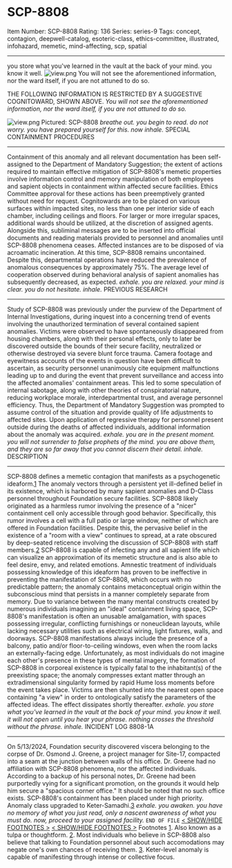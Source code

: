 # SCP-8808
Item Number: SCP-8808
Rating: 136
Series: series-9
Tags: concept, contagion, deepwell-catalog, esoteric-class, ethics-committee, illustrated, infohazard, memetic, mind-affecting, scp, spatial

---

you store what you've learned in the vault at the back of your mind. you know it well.
![view.png](https://scp-wiki.wdfiles.com/local--files/scp-8808/view.png)
You will not see the aforementioned information, nor the ward itself, if you are not attuned to do so.
  

THE FOLLOWING INFORMATION IS RESTRICTED BY A SUGGESTIVE COGNITOWARD, SHOWN ABOVE.
_You will not see the aforementioned information, nor the ward itself, if you are not attuned to do so._
  
  
  
  

![view.png](https://scp-wiki.wdfiles.com/local--files/scp-8808/view.png)
Pictured: SCP-8808
_breathe out. you begin to read. do not worry. you have prepared yourself for this. now inhale._
SPECIAL CONTAINMENT PROCEDURES
* * *
Containment of this anomaly and all relevant documentation has been self-assigned to the Department of Mandatory Suggestion; the extent of actions required to maintain effective mitigation of SCP-8808's memetic properties involve information control and memory manipulation of both employees and sapient objects in containment within affected secure facilities. Ethics Committee approval for these actions has been preemptively granted without need for request.
Cognitowards are to be placed on various surfaces within impacted sites, no less than one per interior side of each chamber, including ceilings and floors. For larger or more irregular spaces, additional wards should be utilized, at the discretion of assigned agents. Alongside this, subliminal messages are to be inserted into official documents and reading materials provided to personnel and anomalies until SCP-8808 phenomena ceases. Affected instances are to be disposed of via acroamatic incineration.
At this time, SCP-8808 remains uncontained. Despite this, departmental operations have reduced the prevalence of anomalous consequences by approximately 75%. The average level of cooperation observed during behavioral analysis of sapient anomalies has subsequently decreased, as expected.
_exhale. you are relaxed. your mind is clear. you do not hesitate. inhale._
PREVIOUS RESEARCH
* * *
Study of SCP-8808 was previously under the purview of the Department of Internal Investigations, during inquest into a concerning trend of events involving the unauthorized termination of several contained sapient anomalies. Victims were observed to have spontaneously disappeared from housing chambers, along with their personal effects, only to later be discovered outside the bounds of their secure facility, neutralized or otherwise destroyed via severe blunt force trauma.
Camera footage and eyewitness accounts of the events in question have been difficult to ascertain, as security personnel unanimously cite equipment malfunctions leading up to and during the event that prevent surveillance and access into the affected anomalies' containment areas. This led to some speculation of internal sabotage, along with other theories of conspiratorial nature, reducing workplace morale, interdepartmental trust, and average personnel efficiency. Thus, the Department of Mandatory Suggestion was prompted to assume control of the situation and provide quality of life adjustments to affected sites.
Upon application of regressive therapy for personnel present outside during the deaths of affected individuals, additional information about the anomaly was acquired.
_exhale. you are in the present moment. you will not surrender to false prophets of the mind. you are above them, and they are so far away that you cannot discern their detail. inhale._
DESCRIPTION
* * *
SCP-8808 defines a memetic contagion that manifests as a psychogenetic ideaform.[1](javascript:;) The anomaly vectors through a persistent yet ill-defined belief in its existence, which is harbored by many sapient anomalies and D-Class personnel throughout Foundation secure facilities. SCP-8808 likely originated as a harmless rumor involving the presence of a "nicer" containment cell only accessible through good behavior. Specifically, this rumor involves a cell with a full patio or large window, neither of which are offered in Foundation facilities. Despite this, the pervasive belief in the existence of a "room with a view" continues to spread, at a rate obscured by deep-seated reticence involving the discussion of SCP-8808 with staff members.[2](javascript:;)
SCP-8808 is capable of infecting any and all sapient life which can visualize an approximation of its memetic structure and is also able to feel desire, envy, and related emotions. Amnestic treatment of individuals possessing knowledge of this ideaform has proven to be ineffective in preventing the manifestation of SCP-8808, which occurs with no predictable pattern; the anomaly contains metaconceptual origin within the subconscious mind that persists in a manner completely separate from memory.
Due to variance between the many mental constructs created by numerous individuals imagining an "ideal" containment living space, SCP-8808's manifestation is often an unusable amalgamation, with spaces possessing irregular, conflicting furnishings or noneuclidean layouts, while lacking necessary utilities such as electrical wiring, light fixtures, walls, and doorways. SCP-8808 manifestations always include the presence of a balcony, patio and/or floor-to-ceiling windows, even when the room lacks an externally-facing edge.
Unfortunately, as most individuals do not imagine each other's presence in these types of mental imagery, the formation of SCP-8808 in corporeal existence is typically fatal to the inhabitant(s) of the preexisting space; the anomaly compresses extant matter through an extradimensional singularity formed by rapid Hume loss moments before the event takes place. Victims are then shunted into the nearest open space containing "a view" in order to ontologically satisfy the parameters of the affected ideas.
The effect dissipates shortly thereafter.
_exhale. you store what you've learned in the vault at the back of your mind. you know it well. it will not open until you hear your phrase. nothing crosses the threshold without the phrase. inhale._
INCIDENT LOG 8808-1A
* * *
On 5/13/2024, Foundation security discovered viscera belonging to the corpse of Dr. Osmond J. Greene, a project manager for Site-17, compacted into a seam at the junction between walls of his office. Dr. Greene had no affiliation with SCP-8808 phenomena, nor the affected individuals.
According to a backup of his personal notes, Dr. Greene had been purportedly vying for a significant promotion, on the grounds it would help him secure a "spacious corner office." It should be noted that no such office exists. SCP-8808's containment has been placed under high priority. Anomaly class upgraded to Keter-Samadhi.[3](javascript:;)
_exhale. you awaken. you have no memory of what you just read, only a nascent awareness of what you must do. now, proceed to your assigned facility._
`END OF FILE`
[< SHOW/HIDE FOOTNOTES >](javascript:;)
[< SHOW/HIDE FOOTNOTES >](javascript:;)
Footnotes
[1](javascript:;). Also known as a tulpa or thoughtform.
[2](javascript:;). Most individuals who believe in SCP-8808 also believe that talking to Foundation personnel about such accomodations may negate one's own chances of receiving them.
[3](javascript:;). Keter-level anomaly is capable of manifesting through intense or collective focus.
  